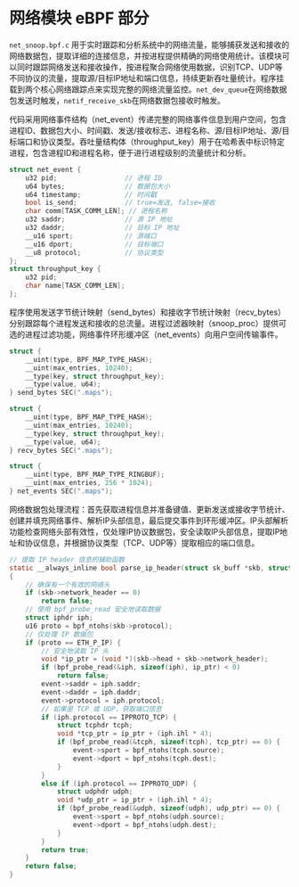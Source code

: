 # 网络模块 eBPF 部分

`net_snoop.bpf.c` 用于实时跟踪和分析系统中的网络流量，能够捕获发送和接收的网络数据包，提取详细的连接信息，并按进程提供精确的网络使用统计。该模块可以同时跟踪网络发送和接收操作，按进程聚合网络使用数据，识别TCP、UDP等不同协议的流量，提取源/目标IP地址和端口信息，持续更新吞吐量统计。程序挂载到两个核心网络跟踪点来实现完整的网络流量监控。`net_dev_queue`在网络数据包发送时触发，`netif_receive_skb`在网络数据包接收时触发。

代码采用网络事件结构（net_event）传递完整的网络事件信息到用户空间，包含进程ID、数据包大小、时间戳、发送/接收标志、进程名称、源/目标IP地址、源/目标端口和协议类型。吞吐量结构体（throughput_key）用于在哈希表中标识特定进程，包含进程ID和进程名称，便于进行进程级别的流量统计和分析。

```c
struct net_event {
    u32 pid;                 // 进程 ID
    u64 bytes;               // 数据包大小
    u64 timestamp;           // 时间戳
    bool is_send;            // true=发送, false=接收
    char comm[TASK_COMM_LEN]; // 进程名称
    u32 saddr;               // 源 IP 地址
    u32 daddr;               // 目标 IP 地址
    __u16 sport;             // 源端口
    __u16 dport;             // 目标端口
    __u8 protocol;           // 协议类型
};
struct throughput_key {
    u32 pid;
    char name[TASK_COMM_LEN];
};
```

程序使用发送字节统计映射（send_bytes）和接收字节统计映射（recv_bytes）分别跟踪每个进程发送和接收的总流量。进程过滤器映射（snoop_proc）提供可选的进程过滤功能，网络事件环形缓冲区（net_events）向用户空间传输事件。
```c
struct {
    __uint(type, BPF_MAP_TYPE_HASH);
    __uint(max_entries, 10240);
    __type(key, struct throughput_key);
    __type(value, u64);
} send_bytes SEC(".maps");

struct {
    __uint(type, BPF_MAP_TYPE_HASH);
    __uint(max_entries, 10240);
    __type(key, struct throughput_key);
    __type(value, u64);
} recv_bytes SEC(".maps");

struct {
    __uint(type, BPF_MAP_TYPE_RINGBUF);
    __uint(max_entries, 256 * 1024);
} net_events SEC(".maps");
```

网络数据包处理流程：首先获取进程信息并准备键值、更新发送或接收字节统计、创建并填充网络事件、解析IP头部信息，最后提交事件到环形缓冲区。IP头部解析功能检查网络头部有效性，仅处理IP协议数据包，安全读取IP头部信息，提取IP地址和协议信息，并根据协议类型（TCP、UDP等）提取相应的端口信息。
```c
// 提取 IP header 信息的辅助函数
static __always_inline bool parse_ip_header(struct sk_buff *skb, struct net_event *event)
{
    // 确保有一个有效的网络头
    if (skb->network_header == 0)
        return false;
    // 使用 bpf_probe_read 安全地读取数据
    struct iphdr iph;
    u16 proto = bpf_ntohs(skb->protocol);
    // 仅处理 IP 数据包
    if (proto == ETH_P_IP) {
        // 安全地读取 IP 头
        void *ip_ptr = (void *)(skb->head + skb->network_header);
        if (bpf_probe_read(&iph, sizeof(iph), ip_ptr) < 0)
            return false;
        event->saddr = iph.saddr;
        event->daddr = iph.daddr;
        event->protocol = iph.protocol;
        // 如果是 TCP 或 UDP，获取端口信息
        if (iph.protocol == IPPROTO_TCP) {
            struct tcphdr tcph;
            void *tcp_ptr = ip_ptr + (iph.ihl * 4);
            if (bpf_probe_read(&tcph, sizeof(tcph), tcp_ptr) == 0) {
                event->sport = bpf_ntohs(tcph.source);
                event->dport = bpf_ntohs(tcph.dest);
            }
        } 
        else if (iph.protocol == IPPROTO_UDP) {
            struct udphdr udph;
            void *udp_ptr = ip_ptr + (iph.ihl * 4);
            if (bpf_probe_read(&udph, sizeof(udph), udp_ptr) == 0) {
                event->sport = bpf_ntohs(udph.source);
                event->dport = bpf_ntohs(udph.dest);
            }
        }
        return true;
    }
    return false;
}
```
